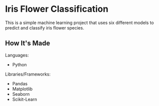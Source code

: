 # Iris Flower Classification

This is a simple machine learning project that uses six different models to predict and classify iris flower species.

## How It's Made

Languages:
<ul>
  <li>Python</li>
</ul>

Libraries/Frameworks:
<ul>
  <li>Pandas</li>
  <li>Matplotlib</li>
  <li>Seaborn</li>
  <li>Scikit-Learn</li>
</ul>
